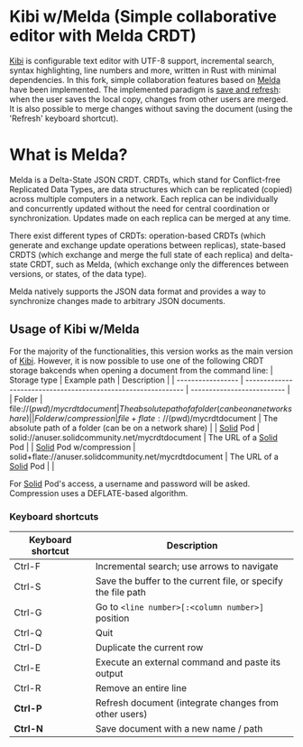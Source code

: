 # Kibi w/Melda (Simple collaborative editor with Melda CRDT)

[Kibi](https://github.com/ilai-deutel/kibi) is  configurable text editor with UTF-8 support, incremental search, syntax
highlighting, line numbers and more, written in Rust with minimal dependencies. In this fork, simple collaboration features based on 
[Melda](https://github.com/slashdotted/libmelda) have been implemented. The implemented paradigm is [save and refresh](https://support.microsoft.com/en-us/office/save-and-refresh-documents-e0baba43-d843-459b-95dd-d1973b65a2aa): when the user saves the local copy, changes from other users are merged. It is also possible to merge changes without saving the document (using the 'Refresh' keyboard shortcut).

# What is Melda?

Melda is a Delta-State JSON CRDT. CRDTs, which stand for Conflict-free Replicated Data Types, are data structures which can be replicated (copied) across multiple computers in a network. Each replica can be individually and concurrently updated without the need for central coordination or synchronization. Updates made on each replica can be merged at any time.

There exist different types of CRDTs: operation-based CRDTs (which generate and exchange update operations between replicas), state-based CRDTS (which exchange and merge the full state of each replica) and delta-state CRDT, such as Melda, (which exchange only the differences between versions, or states, of the data type).

Melda natively supports the JSON data format and provides a way to synchronize changes made to arbitrary JSON documents.

## Usage of Kibi w/Melda
For the majority of the functionalities, this version works as the main version of [Kibi](https://github.com/ilai-deutel/kibi). 
However, it is now possible to use one of the following CRDT storage bakcends when opening a document from the command line:
| Storage type      | Example path                                              | Description |
| ----------------- | ------------------------------------------------------------- | -------------------------- |
| Folder            | file://$(pwd)/mycrdtdocument                   | The absolute path of a folder (can be on a network share) |
| Folder w/compression           | file+flate://$(pwd)/mycrdtdocument     | The absolute path of a folder (can be on a network share) |
| [Solid](https://solidproject.org/) Pod           | solid://anuser.solidcommunity.net/mycrdtdocument | The URL of a [Solid](https://solidproject.org/) Pod |
| [Solid](https://solidproject.org/) Pod w/compression            | solid+flate://anuser.solidcommunity.net/mycrdtdocument  | The URL of a [Solid](https://solidproject.org/) Pod |                                                      |
 
 For [Solid](https://solidproject.org/) Pod's access, a username and password will be asked. Compression uses a DEFLATE-based algorithm.


### Keyboard shortcuts

| Keyboard shortcut | Description                                                   |
| ----------------- | ------------------------------------------------------------- |
| Ctrl-F            | Incremental search; use arrows to navigate                    |
| Ctrl-S            | Save the buffer to the current file, or specify the file path |
| Ctrl-G            | Go to `<line number>[:<column number>]` position              |
| Ctrl-Q            | Quit                                                          |
| Ctrl-D            | Duplicate the current row                                     |
| Ctrl-E            | Execute an external command and paste its output              |
| Ctrl-R            | Remove an entire line                                         |
| **Ctrl-P**         | Refresh document (integrate changes from other users)        |
| **Ctrl-N**         | Save document with a new name / path        |

